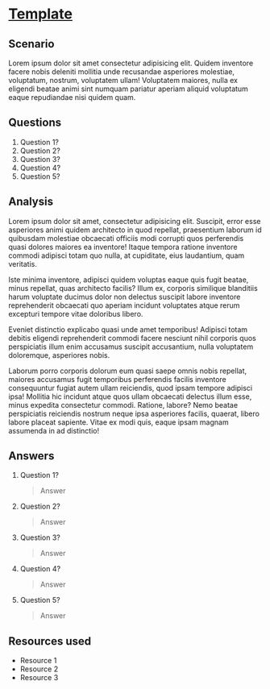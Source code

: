 # [Template](https://cyberdefenders.com)

## Scenario

Lorem ipsum dolor sit amet consectetur adipisicing elit. Quidem inventore facere nobis deleniti mollitia unde recusandae asperiores molestiae, voluptatum, nostrum, voluptatem ullam! Voluptatem maiores, nulla ex eligendi beatae animi sint numquam pariatur aperiam aliquid voluptatum eaque repudiandae nisi quidem quam.

## Questions

1. Question 1?
1. Question 2?
1. Question 3?
1. Question 4?
1. Question 5?

## Analysis

Lorem ipsum dolor sit amet, consectetur adipisicing elit. Suscipit, error esse asperiores animi quidem architecto in quod repellat, praesentium laborum id quibusdam molestiae obcaecati officiis modi corrupti quos perferendis quasi dolores maiores ea inventore! Itaque tempora ratione inventore commodi adipisci totam quo nulla, at cupiditate, eius laudantium, quam veritatis.

Iste minima inventore, adipisci quidem voluptas eaque quis fugit beatae, minus repellat, quas architecto facilis? Illum ex, corporis similique blanditiis harum voluptate ducimus dolor non delectus suscipit labore inventore reprehenderit obcaecati quo aperiam incidunt voluptates atque rerum excepturi tempore vitae doloribus libero. 

Eveniet distinctio explicabo quasi unde amet temporibus! Adipisci totam debitis eligendi reprehenderit commodi facere nesciunt nihil corporis quos perspiciatis illum enim accusamus suscipit accusantium, nulla voluptatem doloremque, asperiores nobis.

Laborum porro corporis dolorum eum quasi saepe omnis nobis repellat, maiores accusamus fugit temporibus perferendis facilis inventore consequuntur fugiat autem ullam reiciendis, quod ipsam tempore adipisci ipsa! Mollitia hic incidunt atque quos ullam obcaecati delectus illum esse, minus expedita consectetur commodi. Ratione, labore? Nemo beatae perspiciatis reiciendis nostrum neque ipsa asperiores facilis, quaerat, libero labore placeat sapiente. Vitae ex modi quis, eaque ipsam magnam assumenda in ad distinctio!

## Answers

1. Question 1?
    > Answer
1. Question 2?
    > Answer
1. Question 3?
    > Answer
1. Question 4?
    > Answer
1. Question 5?
    > Answer

## Resources used

* Resource 1
* Resource 2
* Resource 3

